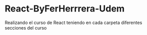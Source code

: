 # React-ByFerHerrrera-Udem

Realizando el curso de React teniendo en cada carpeta diferentes secciones del curso
